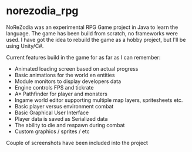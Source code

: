 # norezodia_rpg

NoReZodia was an experimental RPG Game project in Java to learn the language.
The game has been build from scratch, no frameworks were used. I have got the
idea to rebuild the game as a hobby project, but I'll be using Unity/C#.

Current features build in the game for as far as I can remember:

- Animated loading screen based on actual progress
- Basic animations for the world en entities
- Module monitors to display developers data
- Engine controls FPS and tickrate
- A* Pathfinder for player and monsters
- Ingame world editor supporting multiple map layers, spritesheets etc.
- Basic player versus environment combat
- Basic Graphical User Interface
- Player data is saved as Serialized data
- The ability to die and respawn during combat
- Custom graphics / sprites / etc

Couple of screenshots have been included into the project
